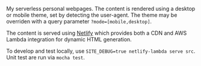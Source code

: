 My serverless personal webpages. The content is rendered using a desktop or mobile theme, set by detecting the user-agent. The theme may be overriden with a query parameter `?mode=[mobile,desktop]`. 

The content is served using [Netlify](netlfiy.com) which provides both a CDN and AWS Lambda integration for dynamic HTML generation.

To develop and test locally, use `SITE_DEBUG=true netlify-lambda serve src`.
Unit test are run via `mocha test`. 
